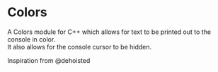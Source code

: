 # Colors

A Colors module for C++ which allows for text to be printed out to the console in color.  
It also allows for the console cursor to be hidden.

Inspiration from @dehoisted
